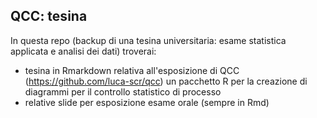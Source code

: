 ## QCC: tesina

In questa repo (backup di una tesina universitaria: esame statistica applicata e analisi dei dati)
troverai:
- tesina in Rmarkdown relativa all'esposizione di QCC (https://github.com/luca-scr/qcc) un pacchetto R per la creazione di diagrammi per il controllo statistico di processo
- relative slide per esposizione esame orale (sempre in Rmd)
